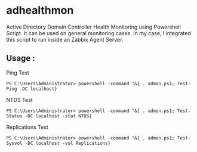 # adhealthmon
Active Directory Domain Controller Health Monitoring using Powershell Script. It can be used on general monitoring cases. In my case, I integrated this script to run inside an Zabbix Agent Server.

## Usage :

Ping Test
```
PS C:\Users\Administrator> powershell -command "&{ . admon.ps1; Test-Ping -DC localhost}
```

NTDS Test
```
PS C:\Users\Administrator> powershell -command "&{ . admon.ps1; Test-Status -DC localhost -stat NTDS}
```

Replications Test
```
PS C:\Users\Administrator> powershell -command "&{ . admon.ps1; Test-Sysvol -DC localhost -vol Replications}
```
